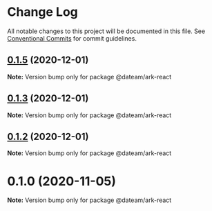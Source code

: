 # Change Log

All notable changes to this project will be documented in this file.
See [Conventional Commits](https://conventionalcommits.org) for commit guidelines.

## [0.1.5](https://github.com/DaTeam/toolkit/compare/v0.1.4...v0.1.5) (2020-12-01)

**Note:** Version bump only for package @dateam/ark-react





## [0.1.3](https://github.com/DaTeam/toolkit/compare/v0.1.0...v0.1.3) (2020-12-01)

**Note:** Version bump only for package @dateam/ark-react





## [0.1.2](https://github.com/DaTeam/toolkit/compare/v0.1.0...v0.1.2) (2020-12-01)

**Note:** Version bump only for package @dateam/ark-react





# 0.1.0 (2020-11-05)

**Note:** Version bump only for package @dateam/ark-react
